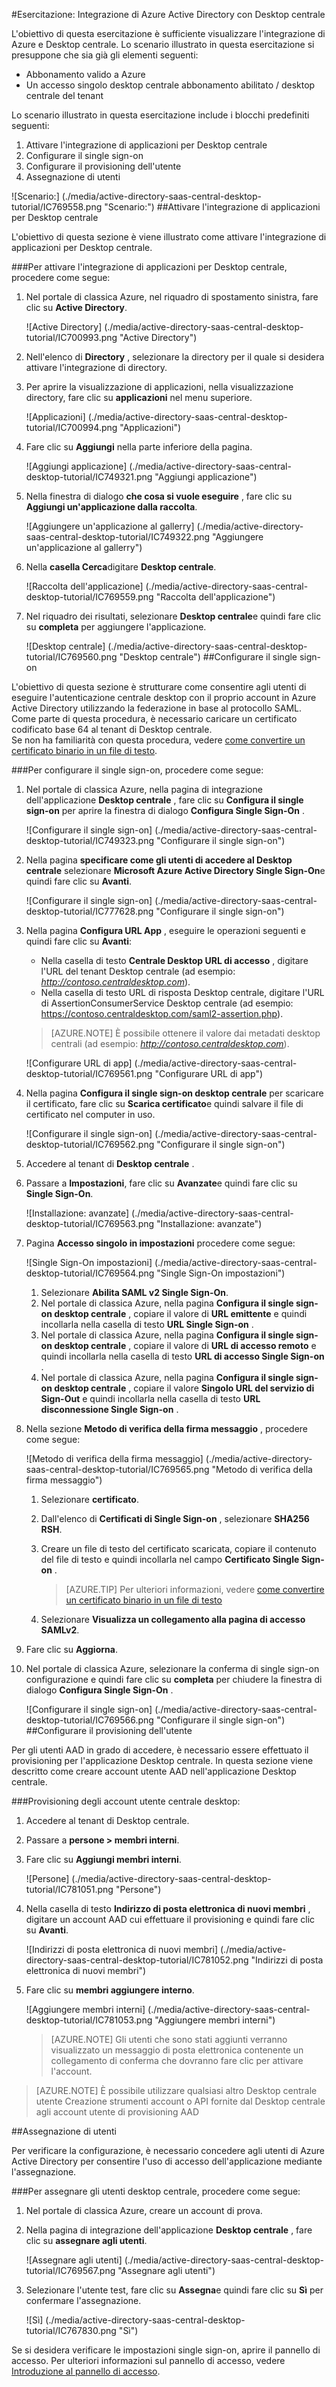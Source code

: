 <properties 
    pageTitle="Esercitazione: Integrazione di Azure Active Directory con Desktop centrale | Microsoft Azure" 
    description="Informazioni su come utilizzare Desktop centrale con Azure Active Directory per abilitare il single sign-on, il provisioning automatico e altro." 
    services="active-directory" 
    authors="jeevansd"  
    documentationCenter="na" 
    manager="femila"/>
<tags 
    ms.service="active-directory" 
    ms.devlang="na" 
    ms.topic="article" 
    ms.tgt_pltfrm="na" 
    ms.workload="identity" 
    ms.date="09/29/2016" 
    ms.author="jeedes" />

#<a name="tutorial-azure-active-directory-integration-with-central-desktop"></a>Esercitazione: Integrazione di Azure Active Directory con Desktop centrale

L'obiettivo di questa esercitazione è sufficiente visualizzare l'integrazione di Azure e Desktop centrale. Lo scenario illustrato in questa esercitazione si presuppone che sia già gli elementi seguenti:

-   Abbonamento valido a Azure
-   Un accesso singolo desktop centrale abbonamento abilitato / desktop centrale del tenant

Lo scenario illustrato in questa esercitazione include i blocchi predefiniti seguenti:

1.  Attivare l'integrazione di applicazioni per Desktop centrale
2.  Configurare il single sign-on
3.  Configurare il provisioning dell'utente
4.  Assegnazione di utenti

![Scenario:] (./media/active-directory-saas-central-desktop-tutorial/IC769558.png "Scenario:")
##<a name="enabling-the-application-integration-for-central-desktop"></a>Attivare l'integrazione di applicazioni per Desktop centrale

L'obiettivo di questa sezione è viene illustrato come attivare l'integrazione di applicazioni per Desktop centrale.

###<a name="to-enable-the-application-integration-for-central-desktop-perform-the-following-steps"></a>Per attivare l'integrazione di applicazioni per Desktop centrale, procedere come segue:

1.  Nel portale di classica Azure, nel riquadro di spostamento sinistra, fare clic su **Active Directory**.

    ![Active Directory] (./media/active-directory-saas-central-desktop-tutorial/IC700993.png "Active Directory")

2.  Nell'elenco di **Directory** , selezionare la directory per il quale si desidera attivare l'integrazione di directory.

3.  Per aprire la visualizzazione di applicazioni, nella visualizzazione directory, fare clic su **applicazioni** nel menu superiore.

    ![Applicazioni] (./media/active-directory-saas-central-desktop-tutorial/IC700994.png "Applicazioni")

4.  Fare clic su **Aggiungi** nella parte inferiore della pagina.

    ![Aggiungi applicazione] (./media/active-directory-saas-central-desktop-tutorial/IC749321.png "Aggiungi applicazione")

5.  Nella finestra di dialogo **che cosa si vuole eseguire** , fare clic su **Aggiungi un'applicazione dalla raccolta**.

    ![Aggiungere un'applicazione al gallerry] (./media/active-directory-saas-central-desktop-tutorial/IC749322.png "Aggiungere un'applicazione al gallerry")

6.  Nella **casella Cerca**digitare **Desktop centrale**.

    ![Raccolta dell'applicazione] (./media/active-directory-saas-central-desktop-tutorial/IC769559.png "Raccolta dell'applicazione")

7.  Nel riquadro dei risultati, selezionare **Desktop centrale**e quindi fare clic su **completa** per aggiungere l'applicazione.

    ![Desktop centrale] (./media/active-directory-saas-central-desktop-tutorial/IC769560.png "Desktop centrale")
##<a name="configuring-single-sign-on"></a>Configurare il single sign-on

L'obiettivo di questa sezione è strutturare come consentire agli utenti di eseguire l'autenticazione centrale desktop con il proprio account in Azure Active Directory utilizzando la federazione in base al protocollo SAML.  
Come parte di questa procedura, è necessario caricare un certificato codificato base 64 al tenant di Desktop centrale.  
Se non ha familiarità con questa procedura, vedere [come convertire un certificato binario in un file di testo](http://youtu.be/PlgrzUZ-Y1o).



###<a name="to-configure-single-sign-on-perform-the-following-steps"></a>Per configurare il single sign-on, procedere come segue:

1.  Nel portale di classica Azure, nella pagina di integrazione dell'applicazione **Desktop centrale** , fare clic su **Configura il single sign-on** per aprire la finestra di dialogo **Configura Single Sign-On** .

    ![Configurare il single sign-on] (./media/active-directory-saas-central-desktop-tutorial/IC749323.png "Configurare il single sign-on")

2.  Nella pagina **specificare come gli utenti di accedere al Desktop centrale** selezionare **Microsoft Azure Active Directory Single Sign-On**e quindi fare clic su **Avanti**.

    ![Configurare il single sign-on] (./media/active-directory-saas-central-desktop-tutorial/IC777628.png "Configurare il single sign-on")

3.  Nella pagina **Configura URL App** , eseguire le operazioni seguenti e quindi fare clic su **Avanti**: 

    -   Nella casella di testo **Centrale Desktop URL di accesso** , digitare l'URL del tenant Desktop centrale (ad esempio: *http://contoso.centraldesktop.com*).
    -   Nella casella di testo URL di risposta Desktop centrale, digitare l'URL di AssertionConsumerService Desktop centrale (ad esempio: https://contoso.centraldesktop.com/saml2-assertion.php).

    >[AZURE.NOTE] È possibile ottenere il valore dai metadati desktop centrali (ad esempio: *http://contoso.centraldesktop.com*).

    ![Configurare URL di app] (./media/active-directory-saas-central-desktop-tutorial/IC769561.png "Configurare URL di app")

4.  Nella pagina **Configura il single sign-on desktop centrale** per scaricare il certificato, fare clic su **Scarica certificato**e quindi salvare il file di certificato nel computer in uso.

    ![Configurare il single sign-on] (./media/active-directory-saas-central-desktop-tutorial/IC769562.png "Configurare il single sign-on")

5.  Accedere al tenant di **Desktop centrale** .

6.  Passare a **Impostazioni**, fare clic su **Avanzate**e quindi fare clic su **Single Sign-On**.

    ![Installazione: avanzate] (./media/active-directory-saas-central-desktop-tutorial/IC769563.png "Installazione: avanzate")

7.  Pagina **Accesso singolo in impostazioni** procedere come segue:

    ![Single Sign-On impostazioni] (./media/active-directory-saas-central-desktop-tutorial/IC769564.png "Single Sign-On impostazioni")

    1.  Selezionare **Abilita SAML v2 Single Sign-On**.
    2.  Nel portale di classica Azure, nella pagina **Configura il single sign-on desktop centrale** , copiare il valore di **URL emittente** e quindi incollarla nella casella di testo **URL Single Sign-on** .
    3.  Nel portale di classica Azure, nella pagina **Configura il single sign-on desktop centrale** , copiare il valore di **URL di accesso remoto** e quindi incollarla nella casella di testo **URL di accesso Single Sign-on** .
    4.  Nel portale di classica Azure, nella pagina **Configura il single sign-on desktop centrale** , copiare il valore **Singolo URL del servizio di Sign-Out** e quindi incollarla nella casella di testo **URL disconnessione Single Sign-on** .

8.  Nella sezione **Metodo di verifica della firma messaggio** , procedere come segue:

    ![Metodo di verifica della firma messaggio] (./media/active-directory-saas-central-desktop-tutorial/IC769565.png "Metodo di verifica della firma messaggio")

    1.  Selezionare **certificato**.
    2.  Dall'elenco di **Certificati di Single Sign-on** , selezionare **SHA256 RSH**.
    3.  Creare un file di testo del certificato scaricata, copiare il contenuto del file di testo e quindi incollarla nel campo **Certificato Single Sign-on** .  

        >[AZURE.TIP] Per ulteriori informazioni, vedere [come convertire un certificato binario in un file di testo](http://youtu.be/PlgrzUZ-Y1o)

    4.  Selezionare **Visualizza un collegamento alla pagina di accesso SAMLv2**.

9.  Fare clic su **Aggiorna**.

10. Nel portale di classica Azure, selezionare la conferma di single sign-on configurazione e quindi fare clic su **completa** per chiudere la finestra di dialogo **Configura Single Sign-On** .

    ![Configurare il single sign-on] (./media/active-directory-saas-central-desktop-tutorial/IC769566.png "Configurare il single sign-on")
##<a name="configuring-user-provisioning"></a>Configurare il provisioning dell'utente

Per gli utenti AAD in grado di accedere, è necessario essere effettuato il provisioning per l'applicazione Desktop centrale. In questa sezione viene descritto come creare account utente AAD nell'applicazione Desktop centrale.

###<a name="to-provision-user-accounts-to-central-desktop"></a>Provisioning degli account utente centrale desktop:

1.  Accedere al tenant di Desktop centrale.

2.  Passare a **persone \> membri interni**.

3.  Fare clic su **Aggiungi membri interni**.

    ![Persone] (./media/active-directory-saas-central-desktop-tutorial/IC781051.png "Persone")

4.  Nella casella di testo **Indirizzo di posta elettronica di nuovi membri** , digitare un account AAD cui effettuare il provisioning e quindi fare clic su **Avanti**.

    ![Indirizzi di posta elettronica di nuovi membri] (./media/active-directory-saas-central-desktop-tutorial/IC781052.png "Indirizzi di posta elettronica di nuovi membri")

5.  Fare clic su **membri aggiungere interno**.

    ![Aggiungere membri interni] (./media/active-directory-saas-central-desktop-tutorial/IC781053.png "Aggiungere membri interni")

    >[AZURE.NOTE] Gli utenti che sono stati aggiunti verranno visualizzato un messaggio di posta elettronica contenente un collegamento di conferma che dovranno fare clic per attivare l'account.

>[AZURE.NOTE] È possibile utilizzare qualsiasi altro Desktop centrale utente Creazione strumenti account o API fornite dal Desktop centrale agli account utente di provisioning AAD

##<a name="assigning-users"></a>Assegnazione di utenti

Per verificare la configurazione, è necessario concedere agli utenti di Azure Active Directory per consentire l'uso di accesso dell'applicazione mediante l'assegnazione.

###<a name="to-assign-users-to-central-desktop-perform-the-following-steps"></a>Per assegnare gli utenti desktop centrale, procedere come segue:

1.  Nel portale di classica Azure, creare un account di prova.

2.  Nella pagina di integrazione dell'applicazione **Desktop centrale** , fare clic su **assegnare agli utenti**.

    ![Assegnare agli utenti] (./media/active-directory-saas-central-desktop-tutorial/IC769567.png "Assegnare agli utenti")

3.  Selezionare l'utente test, fare clic su **Assegna**e quindi fare clic su **Sì** per confermare l'assegnazione.

    ![Sì] (./media/active-directory-saas-central-desktop-tutorial/IC767830.png "Sì")

Se si desidera verificare le impostazioni single sign-on, aprire il pannello di accesso. Per ulteriori informazioni sul pannello di accesso, vedere [Introduzione al pannello di accesso](active-directory-saas-access-panel-introduction.md).
